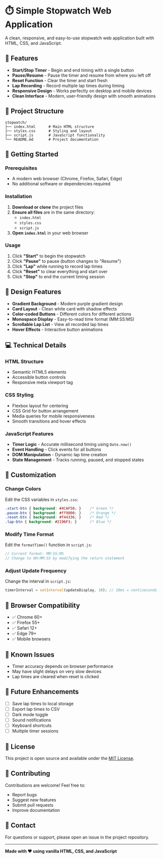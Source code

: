 # ⏱️ Simple Stopwatch Web Application

A clean, responsive, and easy-to-use stopwatch web application built with HTML, CSS, and JavaScript.

## 🌟 Features

- **Start/Stop Timer** - Begin and end timing with a single button
- **Pause/Resume** - Pause the timer and resume from where you left off
- **Reset Function** - Clear the timer and start fresh
- **Lap Recording** - Record multiple lap times during timing
- **Responsive Design** - Works perfectly on desktop and mobile devices
- **Clean Interface** - Modern, user-friendly design with smooth animations

## 📁 Project Structure

```
stopwatch/
├── index.html      # Main HTML structure
├── styles.css      # Styling and layout
├── script.js       # JavaScript functionality
└── README.md       # Project documentation
```

## 🚀 Getting Started

### Prerequisites
- A modern web browser (Chrome, Firefox, Safari, Edge)
- No additional software or dependencies required

### Installation
1. **Download or clone** the project files
2. **Ensure all files** are in the same directory:
   - `index.html`
   - `styles.css`
   - `script.js`
3. **Open `index.html`** in your web browser

### Usage
1. Click **"Start"** to begin the stopwatch
2. Click **"Pause"** to pause (button changes to "Resume")
3. Click **"Lap"** while running to record lap times
4. Click **"Reset"** to clear everything and start over
5. Click **"Stop"** to end the current timing session

## 🎨 Design Features

- **Gradient Background** - Modern purple gradient design
- **Card Layout** - Clean white card with shadow effects
- **Color-coded Buttons** - Different colors for different actions
- **Monospace Display** - Easy-to-read time format (MM:SS:MS)
- **Scrollable Lap List** - View all recorded lap times
- **Hover Effects** - Interactive button animations

## 💻 Technical Details

### HTML Structure
- Semantic HTML5 elements
- Accessible button controls
- Responsive meta viewport tag

### CSS Styling
- Flexbox layout for centering
- CSS Grid for button arrangement
- Media queries for mobile responsiveness
- Smooth transitions and hover effects

### JavaScript Features
- **Timer Logic** - Accurate millisecond timing using `Date.now()`
- **Event Handling** - Click events for all buttons
- **DOM Manipulation** - Dynamic lap time creation
- **State Management** - Tracks running, paused, and stopped states

## 🔧 Customization

### Change Colors
Edit the CSS variables in `styles.css`:
```css
.start-btn { background: #4CAF50; }    /* Green */
.pause-btn { background: #ff9800; }    /* Orange */
.reset-btn { background: #f44336; }    /* Red */
.lap-btn { background: #2196F3; }      /* Blue */
```

### Modify Time Format
Edit the `formatTime()` function in `script.js`:
```javascript
// Current format: MM:SS:MS
// Change to HH:MM:SS by modifying the return statement
```

### Adjust Update Frequency
Change the interval in `script.js`:
```javascript
timerInterval = setInterval(updateDisplay, 10); // 10ms = centiseconds
```

## 📱 Browser Compatibility

- ✅ Chrome 60+
- ✅ Firefox 55+
- ✅ Safari 12+
- ✅ Edge 79+
- ✅ Mobile browsers

## 🐛 Known Issues

- Timer accuracy depends on browser performance
- May have slight delays on very slow devices
- Lap times are cleared when reset is clicked

## 🔮 Future Enhancements

- [ ] Save lap times to local storage
- [ ] Export lap times to CSV
- [ ] Dark mode toggle
- [ ] Sound notifications
- [ ] Keyboard shortcuts
- [ ] Multiple timer sessions

## 📝 License

This project is open source and available under the [MIT License](LICENSE).

## 🤝 Contributing

Contributions are welcome! Feel free to:
- Report bugs
- Suggest new features
- Submit pull requests
- Improve documentation

## 📧 Contact

For questions or support, please open an issue in the project repository.

---

**Made with ❤️ using vanilla HTML, CSS, and JavaScript**
